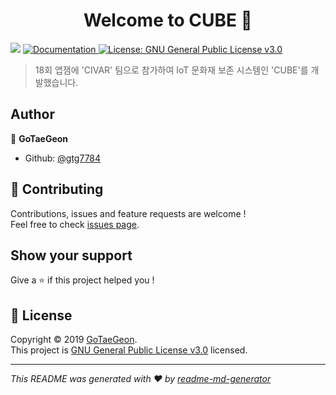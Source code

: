 <h1 align="center">Welcome to CUBE 👋</h1>
<p>
  <img src="https://img.shields.io/badge/version-0.1.0-blue.svg?cacheSeconds=2592000" />
  <a href="https://github.com/gtg7784/18th-Appjam/blob/master/README.md">
    <img alt="Documentation" src="https://img.shields.io/badge/documentation-yes-brightgreen.svg" target="_blank" />
  </a>
  <a href="https://github.com/gtg7784/18th-Appjam/blob/master/LICENSE">
    <img alt="License: GNU General Public License v3.0" src="https://img.shields.io/badge/License-GNU General Public License v3.0-yellow.svg" target="_blank" />
  </a>
</p>

> 18회 앱잼에 &#39;CIVAR&#39; 팀으로 참가하여 IoT 문화재 보존 시스템인 &#39;CUBE&#39;를 개발했습니다.


## Author

👤 **GoTaeGeon**

* Github: [@gtg7784](https://github.com/gtg7784)

## 🤝 Contributing

Contributions, issues and feature requests are welcome !<br />Feel free to check [issues page](https://github.com/gtg7784/18th-Appjam/issues).

## Show your support

Give a ⭐️ if this project helped you !

## 📝 License

Copyright © 2019 [GoTaeGeon](https://github.com/gtg7784).<br />
This project is [GNU General Public License v3.0](https://github.com/gtg7784/18th-Appjam/blob/master/Dashboard/LICENSE) licensed.

***
_This README was generated with ❤️ by [readme-md-generator](https://github.com/kefranabg/readme-md-generator)_
